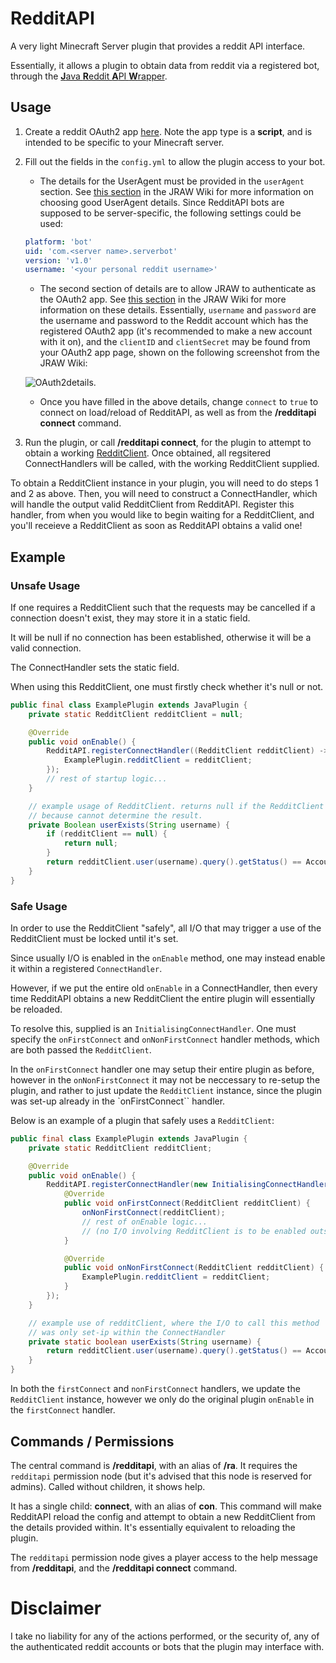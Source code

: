 # RedditAPI

A very light Minecraft Server plugin that provides a reddit API interface.

Essentially, it allows a plugin to obtain data from reddit via a registered bot, through the [**J**ava **R**eddit **A**PI **W**rapper](https://github.com/mattbdean/JRAW).

## Usage

1. Create a reddit OAuth2 app [here](https://www.reddit.com/prefs/apps). Note the app type is a **script**, and is intended to be specific to your Minecraft server.

2. Fill out the fields in the ``config.yml`` to allow the plugin access to your bot.
    - The details for the UserAgent must be provided in the ``userAgent`` section. See [this section](https://mattbdean.gitbooks.io/jraw/quickstart.html#choose-a-user-agent) in the JRAW Wiki for more information on choosing good UserAgent details. Since RedditAPI bots are supposed to be server-specific, the following settings could be used:
    ```yaml
    platform: 'bot'
    uid: 'com.<server name>.serverbot'
    version: 'v1.0'
    username: '<your personal reddit username>'
    ```
    
    - The second section of details are to allow JRAW to authenticate as the OAuth2 app. See [this section](https://mattbdean.gitbooks.io/jraw/quickstart.html#create-a-reddit-oauth2-app) in the JRAW Wiki for more information on these details. Essentially, ``username`` and ``password`` are the username and password to the Reddit account which has the registered OAuth2 app (it's recommended to make a new account with it on), and the ``clientID`` and ``clientSecret`` may be found from your OAuth2 app page, shown on the following screenshot from the JRAW Wiki:
    
    ![OAuth2details](https://i.imgur.com/ILMeklr.png).
    
    - Once you have filled in the above details, change ``connect`` to ``true`` to connect on load/reload of RedditAPI, as well as from the **/redditapi connect** command.
    
3. Run the plugin, or call **/redditapi connect**, for the plugin to attempt to obtain a working [RedditClient](https://javadoc.jitpack.io/com/github/mattbdean/JRAW/v1.1.0/javadoc/net/dean/jraw/RedditClient.html). 
Once obtained, all regsitered ConnectHandlers will be called, with the working RedditClient supplied.

To obtain a RedditClient instance in your plugin, you will need to do steps 1 and 2 as above. 
Then, you will need to construct a ConnectHandler, which will handle the output valid RedditClient from RedditAPI.
Register this handler, from when you would like to begin waiting for a RedditClient, and you'll receieve a RedditClient as soon as RedditAPI obtains a valid one!

## Example

### Unsafe Usage

If one requires a RedditClient such that the requests may be cancelled if a connection doesn't exist, they may store it in a static field.

It will be null if no connection has been established, otherwise it will be a valid connection.

The ConnectHandler sets the static field.

When using this RedditClient, one must firstly check whether it's null or not.

```java
public final class ExamplePlugin extends JavaPlugin {
    private static RedditClient redditClient = null;

    @Override
    public void onEnable() {
        RedditAPI.registerConnectHandler((RedditClient redditClient) -> {
            ExamplePlugin.redditClient = redditClient;
        });
        // rest of startup logic...
    }

    // example usage of RedditClient. returns null if the RedditClient is null,
    // because cannot determine the result.
    private Boolean userExists(String username) {
        if (redditClient == null) {
            return null;
        }
        return redditClient.user(username).query().getStatus() == AccountStatus.EXISTS;
    }
}
```

### Safe Usage

In order to use the RedditClient "safely", all I/O that may trigger a use of the RedditClient must be locked until it's set.

Since usually I/O is enabled in the ``onEnable`` method, one may instead enable it within a registered ``ConnectHandler``.

However, if we put the entire old ``onEnable`` in a ConnectHandler, then every time RedditAPI obtains a new RedditClient the entire plugin will essentially be reloaded.

To resolve this, supplied is an ``InitialisingConnectHandler``. One must specify the ``onFirstConnect`` and ``onNonFirstConnect`` handler methods, which are both passed the ``RedditClient``.

In the ``onFirstConnect`` handler one may setup their entire plugin as before, however in the ``onNonFirstConnect`` it may not be neccessary to re-setup the plugin, and rather to just update the ``RedditClient`` instance, since the plugin was set-up already in the `onFirstConnect`` handler.

Below is an example of a plugin that safely uses a ``RedditClient``:

```java
public final class ExamplePlugin extends JavaPlugin {
    private static RedditClient redditClient;

    @Override
    public void onEnable() {
        RedditAPI.registerConnectHandler(new InitialisingConnectHandler() {
            @Override
            public void onFirstConnect(RedditClient redditClient) {
                onNonFirstConnect(redditClient);
                // rest of onEnable logic...
                // (no I/O involving RedditClient is to be enabled outside of here!!)
            }

            @Override
            public void onNonFirstConnect(RedditClient redditClient) {
                ExamplePlugin.redditClient = redditClient;
            }
        });
    }

    // example use of redditClient, where the I/O to call this method
    // was only set-ip within the ConnectHandler
    private static boolean userExists(String username) {
        return redditClient.user(username).query().getStatus() == AccountStatus.EXISTS;
    }
}
```

In both the ``firstConnect`` and ``nonFirstConnect`` handlers, we update the ``RedditClient`` instance, however we only do the original plugin ``onEnable`` in the ``firstConnect`` handler.

## Commands / Permissions

The central command is **/redditapi**, with an alias of **/ra**. It requires the ``redditapi`` permission node (but it's advised that this node is reserved for admins). Called without children, it shows help.

It has a single child: **connect**, with an alias of **con**. This command will make RedditAPI reload the config and attempt to obtain a new RedditClient from the details provided within. It's essentially equivalent to reloading the plugin.

The ``redditapi`` permission node gives a player access to the help message from **/redditapi**, and the **/redditapi connect** command.

# Disclaimer

I take no liability for any of the actions performed, or the security of, any of the authenticated reddit accounts or bots that the plugin may interface with.
